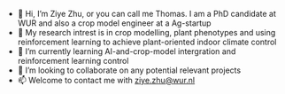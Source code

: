 - 👋 Hi, I’m Ziye Zhu, or you can call me Thomas. I am a PhD candidate at WUR and also a crop model engineer at a Ag-startup
- 👀 My research intrest is in crop modelling, plant phenotypes and using reinforcement learning to achieve plant-oriented indoor climate control
- 🌱 I’m currently learning AI-and-crop-model intergration and reinforcement learning control
- 💞️ I’m looking to collaborate on any potential relevant projects
- 📫 Welcome to contact me with ziye.zhu@wur.nl

<!---
ThomasZiyeZhu/ThomasZiyeZhu is a ✨ special ✨ repository because its `README.md` (this file) appears on your GitHub profile.
You can click the Preview link to take a look at your changes.
--->
